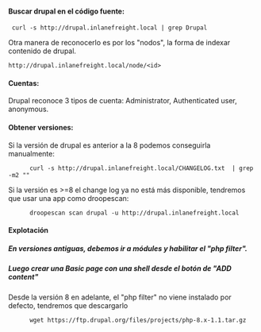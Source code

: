 #### Buscar drupal en el código fuente:
     curl -s http://drupal.inlanefreight.local | grep Drupal

Otra manera de reconocerlo es por los "nodos", la forma de indexar contenido de drupal.

    http://drupal.inlanefreight.local/node/<id>


#### Cuentas:

Drupal reconoce 3 tipos de cuenta: Administrator, Authenticated user, anonymous.

#### Obtener versiones:
Si la versión de drupal es anterior a la 8 podemos conseguirla manualmente:

          curl -s http://drupal.inlanefreight.local/CHANGELOG.txt  | grep -m2 ""

Si la versión es >=8 el change log ya no está más disponible, tendremos que usar una app como droopescan:

          droopescan scan drupal -u http://drupal.inlanefreight.local


#### Explotación 

##### En versiones antiguas, debemos ir a módules y habilitar el "php filter".
##### Luego crear una Basic page con una shell desde el botón de "ADD content"

Desde la versión 8 en adelante, el "php filter" no viene instalado por defecto, tendremos que descargarlo

          wget https://ftp.drupal.org/files/projects/php-8.x-1.1.tar.gz


